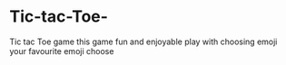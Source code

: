 # Tic-tac-Toe-
Tic tac Toe game this game fun and enjoyable 
play with choosing emoji 
your favourite emoji choose 
